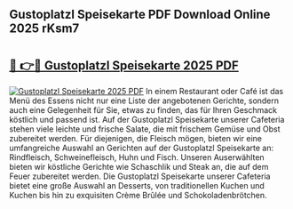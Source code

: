 ## Gustoplatzl Speisekarte PDF Download Online 2025 rKsm7

# <h2><a href="http://gc6iho.nevu.top/?p=Gustoplatzl+Speisekarte">🔗 👉🔴 Gustoplatzl Speisekarte 2025 PDF</a></h2>

[![Gustoplatzl Speisekarte 2025 PDF](https://i.imgur.com/dBaPXMq.png)](http://gc6iho.nevu.top/?p=Gustoplatzl+Speisekarte)
In einem Restaurant oder Café ist das Menü des Essens nicht nur eine Liste der angebotenen Gerichte, sondern auch eine Gelegenheit für Sie, etwas zu finden, das für Ihren Geschmack köstlich und passend ist. Auf der Gustoplatzl Speisekarte unserer Cafeteria stehen viele leichte und frische Salate, die mit frischem Gemüse und Obst zubereitet werden. Für diejenigen, die Fleisch mögen, bieten wir eine umfangreiche Auswahl an Gerichten auf der Gustoplatzl Speisekarte an: Rindfleisch, Schweinefleisch, Huhn und Fisch. Unseren Auserwählten bieten wir köstliche Gerichte wie Schaschlik und Steak an, die auf dem Feuer zubereitet werden. Die Gustoplatzl Speisekarte unserer Cafeteria bietet eine große Auswahl an Desserts, von traditionellen Kuchen und Kuchen bis hin zu exquisiten Crème Brûlée und Schokoladenbrötchen.
